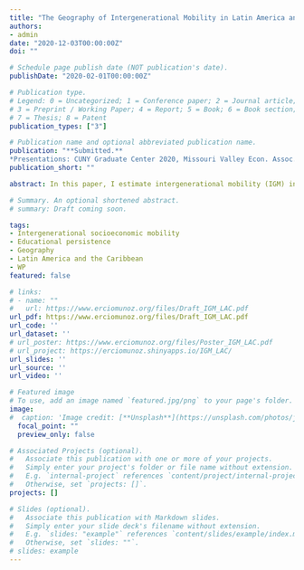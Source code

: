 ```yaml
---
title: "The Geography of Intergenerational Mobility in Latin America and the Caribbean"
authors:
- admin
date: "2020-12-03T00:00:00Z"
doi: ""

# Schedule page publish date (NOT publication's date).
publishDate: "2020-02-01T00:00:00Z"

# Publication type.
# Legend: 0 = Uncategorized; 1 = Conference paper; 2 = Journal article;
# 3 = Preprint / Working Paper; 4 = Report; 5 = Book; 6 = Book section;
# 7 = Thesis; 8 = Patent
publication_types: ["3"]

# Publication name and optional abbreviated publication name.
publication: "**Submitted.**
*Presentations: CUNY Graduate Center 2020, Missouri Valley Econ. Assoc. 2020, Stone Center 2020, WEAI 2021, Social Mobility and Economic Performance Workshop, MEA 2021, Centro de Estudios Espinosa Yglesias, Conference on Opportunities, Mobility, and Well-Being, SOLE 2021, CEA 2021, and ECINEQ Meeting (scheduled)*"
publication_short: ""

abstract: In this paper, I estimate intergenerational mobility (IGM) in education using cross-sectional data from 91 censuses that span 24 countries in Latin America and the Caribbean (LAC) over half a century. I measure upward mobility as the likelihood of obtaining at least a primary education for individuals whose parents did not finish primary school, whereas downward mobility as the likelihood of failing to complete primary education for individuals whose parents completed at least primary school. In addition, I explore the geography of educational IGM using nearly 400 “provinces” (coarse administrative units similar to states in the U.S.) and more than 6,000 “districts” (fine administrative units similar to counties in the U.S.). I document wide cross-country and within-country heterogeneity. In LAC, the distance between the most and least upwardly mobile country is close to what has been recently documented in Africa, although the least mobile countries in Africa are less mobile than the least mobile in LAC. I document a declining trend in the mobility gap between urban and rural populations, but I do not find important differences by gender. Within countries, the level of mobility is highly correlated to the share of primary completion of the previous generation, which suggests a high level of inertia. In addition, upward (downward) mobility is negatively (positively) correlated to distance to the capital and the share of employment in agriculture, but positively (negatively) correlated to the share of employment in industry.

# Summary. An optional shortened abstract.
# summary: Draft coming soon.

tags:
- Intergenerational socioeconomic mobility
- Educational persistence
- Geography
- Latin America and the Caribbean
- WP
featured: false

# links:
# - name: ""
#   url: https://www.erciomunoz.org/files/Draft_IGM_LAC.pdf
url_pdf: https://www.erciomunoz.org/files/Draft_IGM_LAC.pdf
url_code: ''
url_dataset: ''
# url_poster: https://www.erciomunoz.org/files/Poster_IGM_LAC.pdf
# url_project: https://erciomunoz.shinyapps.io/IGM_LAC/
url_slides: ''
url_source: ''
url_video: ''

# Featured image
# To use, add an image named `featured.jpg/png` to your page's folder. 
image:
#  caption: 'Image credit: [**Unsplash**](https://unsplash.com/photos/jdD8gXaTZsc)'
  focal_point: ""
  preview_only: false

# Associated Projects (optional).
#   Associate this publication with one or more of your projects.
#   Simply enter your project's folder or file name without extension.
#   E.g. `internal-project` references `content/project/internal-project/index.md`.
#   Otherwise, set `projects: []`.
projects: []

# Slides (optional).
#   Associate this publication with Markdown slides.
#   Simply enter your slide deck's filename without extension.
#   E.g. `slides: "example"` references `content/slides/example/index.md`.
#   Otherwise, set `slides: ""`.
# slides: example
---
```

